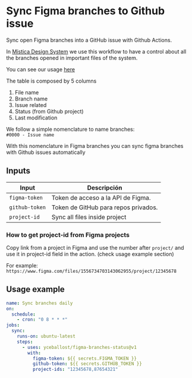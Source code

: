 # Sync Figma branches to Github issue

Sync open Figma branches into a GitHub issue with Github Actions.

In [Mística Design System](https://brandfactory.telefonica.com/mistica) we use this workflow to have a control about all the branches opened in important files of the system.

You can see our usage [here](https://github.com/Telefonica/mistica-design/issues/1927)

The table is composed by 5 columns

1. File name
2. Branch name
3. Issue related
4. Status (from Github project)
5. Last modification

We follow a simple nomenclature to name branches:  
`#0000 - Issue name`

With this nomenclature in Figma branches you can sync figma branches with Github issues automatically

## Inputs

| Input          | Descripción                          |
| -------------- | ------------------------------------ |
| `figma-token`  | Token de acceso a la API de Figma.   |
| `github-token` | Token de GitHub para repos privados. |
| `project-id`   | Sync all files inside project        |

### How to get project-id from Figma projects

Copy link from a project in Figma and use the number after `project/` and use it in project-id field in the action. (check usage example section)

For example: `https://www.figma.com/files/1556734703143062955/project/12345678`

## Usage example

```yaml
name: Sync branches daily
on:
  schedule:
    - cron: "0 8 * * *"
jobs:
  sync:
    runs-on: ubuntu-latest
    steps:
      - uses: yceballost/figma-branches-status@v1
        with:
          figma-token: ${{ secrets.FIGMA_TOKEN }}
          github-token: ${{ secrets.GITHUB_TOKEN }}
          project-ids: "12345678,87654321"
```
